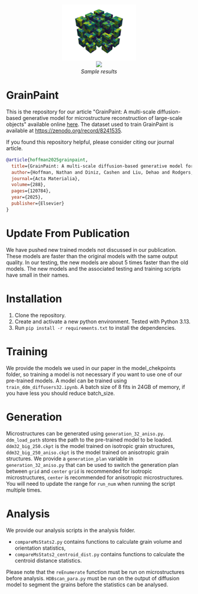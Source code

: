 
<p align="center">
  <img src="demo/image19.gif" width="200"><br/>
  <img src="demo/image52.gif" width="200"><br/>
  <i>Sample results</i>
</p>

# GrainPaint
This is the repository for our article "GrainPaint: A multi-scale diffusion-based generative model for microstructure reconstruction of large-scale objects" available online [here](https://doi.org/10.1016/j.actamat.2025.120784).
The dataset used to train GrainPaint is available at https://zenodo.org/record/8241535. 

If you found this repository helpful, please consider citing our journal article.
```bib
@article{hoffman2025grainpaint,
  title={GrainPaint: A multi-scale diffusion-based generative model for microstructure reconstruction of large-scale objects},
  author={Hoffman, Nathan and Diniz, Cashen and Liu, Dehao and Rodgers, Theron and Tran, Anh and Fuge, Mark},
  journal={Acta Materialia},
  volume={288},
  pages={120784},
  year={2025},
  publisher={Elsevier}
}
```

# Update From Publication
We have pushed new trained models not discussed in our publication. These models are faster than the original models with the same output quality. 
In our testing, the new models are about 5 times faster than the old models. The new models and the associated testing and training scripts have small in their names.

# Installation
1. Clone the repository.
2. Create and activate a new python environment. Tested with Python 3.13.
3. Run `pip install -r requirements.txt` to install the dependencies.

# Training
We provide the models we used in our paper in the model_chekpoints folder, so training a model is not necessary if you want to use one of our pre-trained models. 
A model can be trained using `train_ddm_diffusers32.ipynb`. 
A batch size of 8 fits in 24GB of memory, if you have less you should reduce batch_size.

# Generation
Microstructures can be generated using `generation_32_aniso.py`. 
`ddm_load_path` stores the path to the pre-trained model to be loaded. 
`ddm32_big_250.ckpt` is the model trained on isotropic grain structures, `ddm32_big_250_aniso.ckpt` is the model trained on anisotropic grain structures.
We provide a `generation_plan` variable in `generation_32_aniso.py` that can be used to switch the generation plan between `grid` and `center`
`grid` is recommended for isotropic microstructures, `center` is recommended for anisotropic microstructures.
You will need to update the range for `run_num` when running the script multiple times.

# Analysis
We provide our analysis scripts in the analysis folder. 
* `compareMsStats2.py` contains functions to calculate grain volume and orientation statistics,
* `compareMsStats2_centroid_dist.py` contains functions to calculate the centroid distance statistics. 

Please note that the `reEnumerate` function must be run on microstructures before analysis. `HDBscan_para.py` must be run on the output of diffusion model to segment the grains before the statistics can be analysed. 
